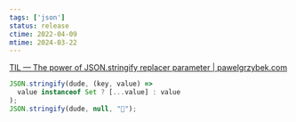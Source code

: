 ```yaml
---
tags: ['json']
status: release
ctime: 2022-04-09
mtime: 2024-03-22
---
```


[TIL — The power of JSON.stringify replacer parameter | pawelgrzybek.com](https://pawelgrzybek.com/til-the-power-of-json-stringify-replacer-parameter/)

```js
JSON.stringify(dude, (key, value) =>
  value instanceof Set ? [...value] : value
);
JSON.stringify(dude, null, "🍆");
```